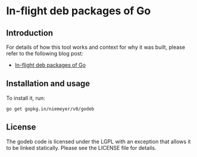 # In-flight deb packages of Go

Introduction
------------

For details of how this tool works and context for why it was built,
please refer to the following blog post:

  * [In-flight deb packages of Go](http://blog.labix.org/2013/06/15/in-flight-deb-packages-of-go)


Installation and usage
----------------------

To install it, run:

    go get gopkg.in/niemeyer/v0/godeb


License
-------

The godeb code is licensed under the LGPL with an exception that allows it to be linked statically. Please see the LICENSE file for details.
